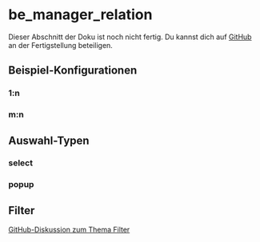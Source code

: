 # be_manager_relation

Dieser Abschnitt der Doku ist noch nicht fertig. Du kannst dich auf [GitHub](https://github.com/yakamara/redaxo_yform_docs/edit/master/de_de/table_manager_feldtypen_be-manager-relation.md) an der Fertigstellung beteiligen.

## Beispiel-Konfigurationen ##

### 1:n ###

### m:n ###

## Auswahl-Typen ##

### select ###

### popup ###

## Filter ##

[GitHub-Diskussion zum Thema Filter](https://github.com/yakamara/redaxo_yform_docs/issues/3)
